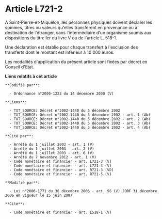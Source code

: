 # Article L721-2

A Saint-Pierre-et-Miquelon, les personnes physiques doivent déclarer les sommes, titres ou valeurs qu'elles transfèrent en
provenance ou à destination de l'étranger, sans l'intermédiaire d'un organisme soumis aux dispositions du titre Ier du livre
V ou de l'article L. 518-1. 

Une déclaration est établie pour chaque transfert à l'exclusion des transferts dont le montant est inférieur à 10 000 euros. 

Les modalités d'application du présent article sont fixées par décret en Conseil d'Etat.

**Liens relatifs à cet article**

	**Codifié par**:

	  - Ordonnance n°2000-1223 du 14 décembre 2000 (V)

	**Liens**:

	  - TXT_SOURCE: Décret n°2002-1440 du 5 décembre 2002
	  - TXT_SOURCE: Décret n°2002-1440 du 5 décembre 2002 - art. 1 (Ab)
	  - TXT_SOURCE: Décret n°2002-1440 du 5 décembre 2002 - art. 2 (Ab)
	  - TXT_SOURCE: Décret n°2002-1440 du 5 décembre 2002 - art. 3 (Ab)
	  - TXT_SOURCE: Décret n°2002-1440 du 5 décembre 2002 - art. 4 (Ab)

	**Cité par**:

	  - Arrêté du 1 juillet 2003 - art. 1 (V)
	  - Arrêté du 1 juillet 2003 - art. 2 (V)
	  - Arrêté du 1 juillet 2003 - art. 6 (V)
	  - Arrêté du 7 novembre 2012 - art. 1 (V)
	  - Code monétaire et financier - art. L721-3 (V)
	  - Code monétaire et financier - art. L721-4 (V)
	  - Code monétaire et financier - art. R721-3 (VD)
	  - Code monétaire et financier - art. R721-5 (V)

	**Modifié par**:

	  - Loi n°2006-1771 du 30 décembre 2006 - art. 96 (V) JORF 31 décembre 2006 en vigueur le 15 juin 2007

	**Cite**:

	  - Code monétaire et financier - art. L518-1 (V)

